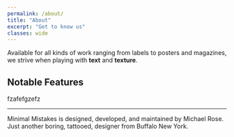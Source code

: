 ```yaml
---
permalink: /about/
title: "About"
excerpt: "Get to know us"
classes: wide
---
```



Available for all kinds of work ranging from labels to posters and magazines, we strive when playing with **text** and **texture**.



## Notable Features

fzafefgzefz

---

Minimal Mistakes is designed, developed, and maintained by Michael Rose. Just another boring, tattooed, designer from Buffalo New York.
